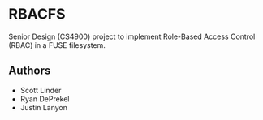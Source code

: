 RBACFS
======

Senior Design (CS4900) project to implement Role-Based Access Control (RBAC) in
a FUSE filesystem.

Authors
-------

* Scott Linder
* Ryan DePrekel
* Justin Lanyon
